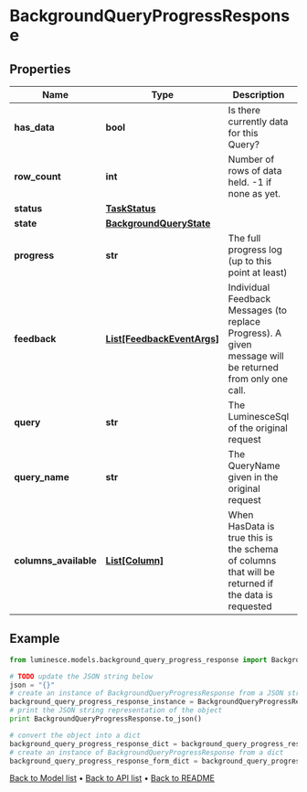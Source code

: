 # BackgroundQueryProgressResponse


## Properties
Name | Type | Description | Notes
------------ | ------------- | ------------- | -------------
**has_data** | **bool** | Is there currently data for this Query? | [optional] 
**row_count** | **int** | Number of rows of data held. -1 if none as yet. | [optional] 
**status** | [**TaskStatus**](TaskStatus.md) |  | [optional] 
**state** | [**BackgroundQueryState**](BackgroundQueryState.md) |  | [optional] 
**progress** | **str** | The full progress log (up to this point at least) | [optional] 
**feedback** | [**List[FeedbackEventArgs]**](FeedbackEventArgs.md) | Individual Feedback Messages (to replace Progress).  A given message will be returned from only one call. | [optional] 
**query** | **str** | The LuminesceSql of the original request | [optional] 
**query_name** | **str** | The QueryName given in the original request | [optional] 
**columns_available** | [**List[Column]**](Column.md) | When HasData is true this is the schema of columns that will be returned if the data is requested | [optional] 

## Example

```python
from luminesce.models.background_query_progress_response import BackgroundQueryProgressResponse

# TODO update the JSON string below
json = "{}"
# create an instance of BackgroundQueryProgressResponse from a JSON string
background_query_progress_response_instance = BackgroundQueryProgressResponse.from_json(json)
# print the JSON string representation of the object
print BackgroundQueryProgressResponse.to_json()

# convert the object into a dict
background_query_progress_response_dict = background_query_progress_response_instance.to_dict()
# create an instance of BackgroundQueryProgressResponse from a dict
background_query_progress_response_form_dict = background_query_progress_response.from_dict(background_query_progress_response_dict)
```
[Back to Model list](../README.md#documentation-for-models) &#8226; [Back to API list](../README.md#documentation-for-api-endpoints) &#8226; [Back to README](../README.md)



